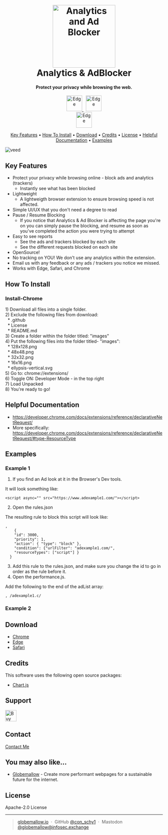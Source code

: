<h1 align="center">
  <br>
  <a href="https://www.globemallow.io"><img src="https://user-images.githubusercontent.com/25206214/232239552-1e012a0f-5a70-4498-be91-5cfbf739659b.jpg" alt="Analytics and Ad Blocker" width="200"></a>
  <br>
  Analytics & AdBlocker
  <br>
</h1>

<h4 align="center">Protect your privacy while browsing the web.</h4>

<p align="center">
  <a href="https://microsoftedge.microsoft.com/addons/detail/analytics-ad-blocker/aefflmbddeelichjblegdiofcnheglho">
    <img src="https://user-images.githubusercontent.com/25206214/232240901-a3a3238e-323f-4e27-b403-c3cae1b75e04.png"
         alt="Edge" width="50">
  </a>
  &nbsp;
    <a href="https://chrome.google.com/webstore/detail/analytics-ad-blocker/fapldghopmonkbgaaiinpeopokpkhbmk">
    <img src="https://user-images.githubusercontent.com/25206214/232240940-ab68afc0-2fe4-46b6-a3f0-a66002c6769d.png"
         alt="Edge" width="50">
  </a>
  <br>
  <a href="https://apps.apple.com/app/analytics-ad-blocker/id1641772773">
    <img src="https://user-images.githubusercontent.com/25206214/232240922-82009465-ade0-4882-8e7a-6176fb6fa037.png"
         alt="Edge" width="50">
  </a>
</p>

<p align="center">
  <a href="#key-features">Key Features</a> •
  <a href="#how-to-install">How To Install</a> •
  <a href="#download">Download</a> •
  <a href="#credits">Credits</a> •
  <a href="#license">License</a> •
  <a href="#helpful-documentation">Helpful Documentation</a> •
  <a href="#examples">Examples</a> 
</p>

![veed](https://user-images.githubusercontent.com/25206214/232251234-c60f33ae-774d-4d92-a257-5d07be8d2b75.gif)

## Key Features

* Protect your privacy while browsing online - block ads and analytics (trackers)
  - Instantly see what has been blocked 
* Lightweight
  - A lightweigth browser extension to ensure browsing speed is not affected.
* Simple UI/UX that you don't need a degree to read 
* Pause / Resume Blocking
  - If you notice that Analytics & Ad Blocker is affecting the page you're on you can simply pause the blocking, and resume as soon as you've completed the action you were trying to attempt
* Easy to see reports
  - See the ads and trackers blocked by each site
  - See the different requests blocked on each site
* OpenSource!
* No tracking on YOU! We don't use any analytics within the extension. 
* Email us with any feedback or any ads / trackers you notice we missed.
* Works with Edge, Safari, and Chrome

## How To Install

<h3>Install-Chrome</h3>
1) Download all files into a single folder. <br>
2) Exclude the following files from download:<br>
&nbsp; * .github <br> 
&nbsp; * License <br>
&nbsp; * README.md <br>
3) Create a folder within the folder titled: "images" <br>
4) Put the following files into the folder titled- "images":<br>
&nbsp; * 128x128.png <br> 
&nbsp; * 48x48.png <br>
&nbsp; * 32x32.png <br>
&nbsp; * 16x16.png <br>
&nbsp; * ellypsis-vertical.svg<br>
5) Go to: chrome://extensions/ <br>
6) Toggle ON: Developer Mode - in the top right <br>
7) Load Unpacked <br>
8) You're ready to go!

## Helpful Documentation 
* https://developer.chrome.com/docs/extensions/reference/declarativeNetRequest/ <br>
* More specifically: 
https://developer.chrome.com/docs/extensions/reference/declarativeNetRequest/#type-ResourceType
 

## Examples

<h3>Example 1</h3>

1) If you find an Ad look at it in the Browser's Dev tools. <br>

It will look something like:
```
<script async="" src="https://www.adexample1.com/"></script>
```

2) Open the rules.json <br>

The resulting rule to block this script will look like:
```
,
    {
    "id": 3000,
    "priority": 1,
    "action": { "type": "block" },
    "condition": {"urlFilter": "adexample1.com/", 
    "resourceTypes": ["script"] }
  }
```
3) Add this rule to the rules.json, and make sure you change the id to go in order as the rule before it. <br>
4) Open the performance.js. <br>

Add the following to the end of the adList array:
```
, /adexample1.c/
```


<h3>Example 2</h3>


## Download

- [Chrome](https://chrome.google.com/webstore/detail/analytics-ad-blocker/fapldghopmonkbgaaiinpeopokpkhbmk)
- [Edge](https://microsoftedge.microsoft.com/addons/detail/analytics-ad-blocker/aefflmbddeelichjblegdiofcnheglho)
- [Safari](https://apps.apple.com/app/analytics-ad-blocker/id1641772773)

## Credits

This software uses the following open source packages:

- [Chart.js](https://www.chartjs.org/)

## Support

<a href='https://ko-fi.com/U6U46R9FA' target='_blank'><img height='36' style='border:0px;height:36px;' src='https://storage.ko-fi.com/cdn/kofi2.png?v=3' border='0' alt='Buy Me a Coffee at ko-fi.com' /></a>

## Contact

[Contact Me](mailto:connor@globemallow.io)

## You may also like...

- [Globemallow](https://globemallow.io/) - Create more performant webpages for a sustainable future for the internet.

## License

Apache-2.0 License

---

> [globemallow.io](https://globemallow.io/) &nbsp;&middot;&nbsp;
> GitHub [@con_schy1](https://github.com/con-schy1) &nbsp;&middot;&nbsp;
> Mastodon [@globemallow@infosec.exchange](https://infosec.exchange/@globemallow)

